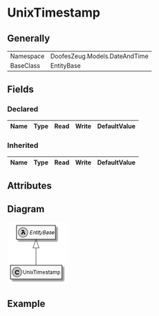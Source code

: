 ﻿# UnixTimestamp

## Generally

|||
|:-|:-|
|Namespace|DoofesZeug.Models.DateAndTime|
|BaseClass|EntityBase|

## Fields

### Declared

|Name|Type|Read|Write|DefaultValue|
|:---|:---|:--:|:---:|:-----------|

### Inherited

|Name|Type|Read|Write|DefaultValue|
|:---|:---|:--:|:---:|:-----------|

## Attributes

## Diagram

![UnixTimestamp.png](./UnixTimestamp.png "UnixTimestamp")

## Example


